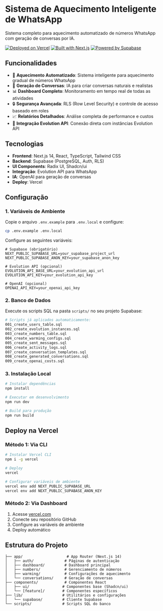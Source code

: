 # Sistema de Aquecimento Inteligente de WhatsApp

Sistema completo para aquecimento automatizado de números WhatsApp com geração de conversas por IA.

[![Deployed on Vercel](https://img.shields.io/badge/Deployed%20on-Vercel-black?style=for-the-badge&logo=vercel)](https://vercel.com)
[![Built with Next.js](https://img.shields.io/badge/Built%20with-Next.js-black?style=for-the-badge&logo=next.js)](https://nextjs.org)
[![Powered by Supabase](https://img.shields.io/badge/Powered%20by-Supabase-green?style=for-the-badge&logo=supabase)](https://supabase.com)

## Funcionalidades

- 🤖 **Aquecimento Automatizado**: Sistema inteligente para aquecimento gradual de números WhatsApp
- 💬 **Geração de Conversas**: IA para criar conversas naturais e realistas
- 📊 **Dashboard Completo**: Monitoramento em tempo real de todas as atividades
- 🔒 **Segurança Avançada**: RLS (Row Level Security) e controle de acesso baseado em roles
- 📈 **Relatórios Detalhados**: Análise completa de performance e custos
- 🔌 **Integração Evolution API**: Conexão direta com instâncias Evolution API

## Tecnologias

- **Frontend**: Next.js 14, React, TypeScript, Tailwind CSS
- **Backend**: Supabase (PostgreSQL, Auth, RLS)
- **UI Components**: Radix UI, Shadcn/ui
- **Integração**: Evolution API para WhatsApp
- **IA**: OpenAI para geração de conversas
- **Deploy**: Vercel

## Configuração

### 1. Variáveis de Ambiente

Copie o arquivo `.env.example` para `.env.local` e configure:

```bash
cp .env.example .env.local
```

Configure as seguintes variáveis:

```env
# Supabase (obrigatório)
NEXT_PUBLIC_SUPABASE_URL=your_supabase_project_url
NEXT_PUBLIC_SUPABASE_ANON_KEY=your_supabase_anon_key

# Evolution API (opcional)
EVOLUTION_API_BASE_URL=your_evolution_api_url
EVOLUTION_API_KEY=your_evolution_api_key

# OpenAI (opcional)
OPENAI_API_KEY=your_openai_api_key
```

### 2. Banco de Dados

Execute os scripts SQL na pasta `scripts/` no seu projeto Supabase:

```bash
# Scripts já aplicados automaticamente:
001_create_users_table.sql
002_create_evolution_instances.sql
003_create_numbers_table.sql
004_create_warming_configs.sql
005_create_sent_messages.sql
006_create_activity_logs.sql
007_create_conversation_templates.sql
008_create_generated_conversations.sql
009_create_openai_costs.sql
```

### 3. Instalação Local

```bash
# Instalar dependências
npm install

# Executar em desenvolvimento
npm run dev

# Build para produção
npm run build
```

## Deploy na Vercel

### Método 1: Via CLI

```bash
# Instalar Vercel CLI
npm i -g vercel

# Deploy
vercel

# Configurar variáveis de ambiente
vercel env add NEXT_PUBLIC_SUPABASE_URL
vercel env add NEXT_PUBLIC_SUPABASE_ANON_KEY
```

### Método 2: Via Dashboard

1. Acesse [vercel.com](https://vercel.com)
2. Conecte seu repositório GitHub
3. Configure as variáveis de ambiente
4. Deploy automático

## Estrutura do Projeto

```
├── app/                    # App Router (Next.js 14)
│   ├── auth/              # Páginas de autenticação
│   ├── dashboard/         # Dashboard principal
│   ├── numbers/           # Gerenciamento de números
│   ├── warming/           # Configurações de aquecimento
│   └── conversations/     # Geração de conversas
├── components/            # Componentes React
│   ├── ui/               # Componentes base (Shadcn/ui)
│   └── [feature]/        # Componentes específicos
├── lib/                  # Utilitários e configurações
│   └── supabase/         # Cliente Supabase
└── scripts/              # Scripts SQL do banco
```